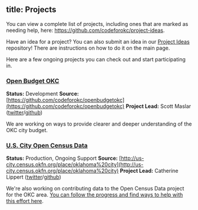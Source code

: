 title: Projects
---
You can view a complete list of projects, including ones that are marked as needing help, here: https://github.com/codeforokc/project-ideas.

Have an idea for a project? You can also submit an idea in our [Project Ideas](http://github.com/codeforokc/project-ideas) repository! There are instructions on how to do it on the main page.

Here are a few ongoing projects you can check out and start participating in.

### [Open Budget OKC](https://github.com/codeforokc/okc-budget-data)

**Status:** Development
**Source:** [https://github.com/codeforokc/openbudgetokc](https://github.com/codeforokc/openbudgetokc)
**Project Lead:** Scott Maslar ([twitter](https://twitter.com/scottmaslar)/[github](https://github.com/mascott))

We are working on ways to provide clearer and deeper understanding of the OKC city budget.

### [U.S. City Open Census Data](https://github.com/codeforokc/discussions/issues/4)

**Status:** Production, Ongoing Support
**Source:** [http://us-city.census.okfn.org/place/oklahoma%20city](http://us-city.census.okfn.org/place/oklahoma%20city)
**Project Lead:** Catherine Lippert ([twitter](https://twitter.com/cahiller)/[github](https://github.com/cahiller))

We're also working on contributing data to the Open Census Data project for the OKC area. [You can follow the progress and find ways to help with this effort here](https://github.com/codeforokc/discussions/issues/4).

